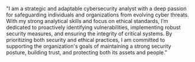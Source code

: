 "I am a strategic and adaptable cybersecurity analyst with a deep passion for safeguarding individuals and organizations from evolving cyber threats. With my strong analytical skills and focus on ethical standards, I’m dedicated to proactively identifying vulnerabilities, implementing robust security measures, and ensuring the integrity of critical systems. By prioritizing both security and ethical practices, I am committed to supporting the organization's goals of maintaining a strong security posture, building trust, and protecting both its assets and people."
